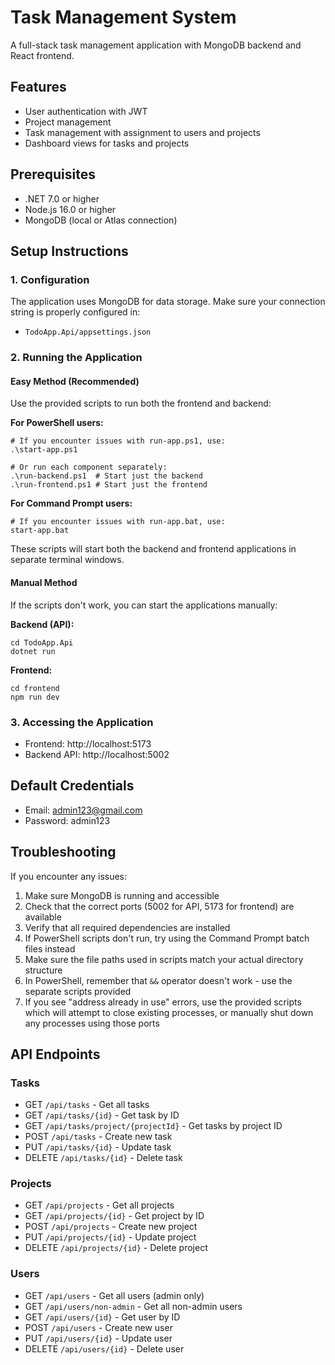 # Task Management System

A full-stack task management application with MongoDB backend and React frontend.

## Features

- User authentication with JWT
- Project management
- Task management with assignment to users and projects
- Dashboard views for tasks and projects

## Prerequisites

- .NET 7.0 or higher
- Node.js 16.0 or higher
- MongoDB (local or Atlas connection)

## Setup Instructions

### 1. Configuration

The application uses MongoDB for data storage. Make sure your connection string is properly configured in:
- `TodoApp.Api/appsettings.json`

### 2. Running the Application

#### Easy Method (Recommended)

Use the provided scripts to run both the frontend and backend:

**For PowerShell users:**
```
# If you encounter issues with run-app.ps1, use:
.\start-app.ps1

# Or run each component separately:
.\run-backend.ps1  # Start just the backend
.\run-frontend.ps1 # Start just the frontend
```

**For Command Prompt users:**
```
# If you encounter issues with run-app.bat, use:
start-app.bat
```

These scripts will start both the backend and frontend applications in separate terminal windows.

#### Manual Method

If the scripts don't work, you can start the applications manually:

**Backend (API):**
```
cd TodoApp.Api
dotnet run
```

**Frontend:**
```
cd frontend
npm run dev
```

### 3. Accessing the Application

- Frontend: http://localhost:5173
- Backend API: http://localhost:5002

## Default Credentials

- Email: admin123@gmail.com
- Password: admin123

## Troubleshooting

If you encounter any issues:

1. Make sure MongoDB is running and accessible
2. Check that the correct ports (5002 for API, 5173 for frontend) are available
3. Verify that all required dependencies are installed
4. If PowerShell scripts don't run, try using the Command Prompt batch files instead
5. Make sure the file paths used in scripts match your actual directory structure
6. In PowerShell, remember that `&&` operator doesn't work - use the separate scripts provided
7. If you see "address already in use" errors, use the provided scripts which will attempt to close existing processes, or manually shut down any processes using those ports

## API Endpoints

### Tasks

- GET `/api/tasks` - Get all tasks
- GET `/api/tasks/{id}` - Get task by ID
- GET `/api/tasks/project/{projectId}` - Get tasks by project ID
- POST `/api/tasks` - Create new task
- PUT `/api/tasks/{id}` - Update task
- DELETE `/api/tasks/{id}` - Delete task

### Projects

- GET `/api/projects` - Get all projects
- GET `/api/projects/{id}` - Get project by ID
- POST `/api/projects` - Create new project
- PUT `/api/projects/{id}` - Update project
- DELETE `/api/projects/{id}` - Delete project

### Users

- GET `/api/users` - Get all users (admin only)
- GET `/api/users/non-admin` - Get all non-admin users
- GET `/api/users/{id}` - Get user by ID
- POST `/api/users` - Create new user
- PUT `/api/users/{id}` - Update user
- DELETE `/api/users/{id}` - Delete user 